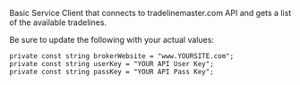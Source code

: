 Basic Service Client that connects to tradelinemaster.com API and gets a list of the available tradelines.

Be sure to update the following with your actual values:

    private const string brokerWebsite = "www.YOURSITE.com";
    private const string userKey = "YOUR API User Key";
    private const string passKey = "YOUR API Pass Key";
